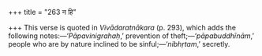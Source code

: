 +++
title = "263 न हि"

+++
This verse is quoted in *Vivādaratnākara* (p. 293), which adds the
following notes:—‘*Pāpavinigrahaḥ*,’ prevention of
theft;—‘*pāpabuddhīnām*,’ people who are by nature inclined to be
sinful;—‘*nibhṛtam*,’ secretly.


